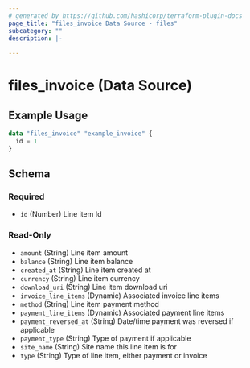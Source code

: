 ```yaml
---
# generated by https://github.com/hashicorp/terraform-plugin-docs
page_title: "files_invoice Data Source - files"
subcategory: ""
description: |-
  
---
```


# files_invoice (Data Source)



## Example Usage

```terraform
data "files_invoice" "example_invoice" {
  id = 1
}
```

<!-- schema generated by tfplugindocs -->
## Schema

### Required

- `id` (Number) Line item Id

### Read-Only

- `amount` (String) Line item amount
- `balance` (String) Line item balance
- `created_at` (String) Line item created at
- `currency` (String) Line item currency
- `download_uri` (String) Line item download uri
- `invoice_line_items` (Dynamic) Associated invoice line items
- `method` (String) Line item payment method
- `payment_line_items` (Dynamic) Associated payment line items
- `payment_reversed_at` (String) Date/time payment was reversed if applicable
- `payment_type` (String) Type of payment if applicable
- `site_name` (String) Site name this line item is for
- `type` (String) Type of line item, either payment or invoice
